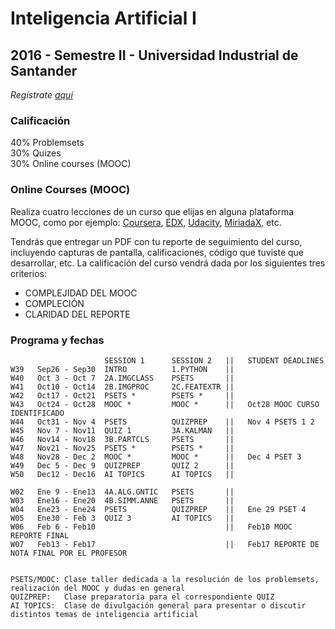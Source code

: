 # Inteligencia Artificial I
## 2016 - Semestre II - Universidad Industrial de Santander

_Regístrate [aquí](https://docs.google.com/a/unal.edu.co/forms/d/1mNpJ7IRkqjBasCD-hXVzOBTU0Q65gefZJbbAHQ-lASY/edit?usp=drive_web)_

### Calificación
40% Problemsets<br/>
30% Quizes<br/>
30% Online courses (MOOC)

### Online Courses (MOOC)
Realiza cuatro lecciones de un curso que elijas en alguna plataforma MOOC, como por ejemplo: [Coursera](www.coursera.org), [EDX](www.edx.org), [Udacity](www.udacity.org),  [MiriadaX](https://miriadax.net/), etc.

Tendrás que entregar un PDF con tu reporte de seguimiento del curso, incluyendo capturas de pantalla, calificaciones, código que tuviste que desarrollar, etc. La calificación del curso vendrá dada por los siguientes tres criterios:

- COMPLEJIDAD DEL MOOC
- COMPLECIÓN 
- CLARIDAD DEL REPORTE

### Programa y fechas

                         SESSION 1      SESSION 2   ||   STUDENT DEADLINES        
    W39   Sep26 - Sep30  INTRO          1.PYTHON    ||
    W40   Oct 3 - Oct 7  2A.IMGCLASS    PSETS       ||
    W41   Oct10 - Oct14  2B.IMGPROC     2C.FEATEXTR ||   
    W42   Oct17 - Oct21  PSETS *        PSETS *     ||
    W43   Oct24 - Oct28  MOOC *         MOOC *      ||   Oct28 MOOC CURSO IDENTIFICADO 
    W44   Oct31 - Nov 4  PSETS          QUIZPREP    ||   Nov 4 PSETS 1 2          
    W45   Nov 7 - Nov11  QUIZ 1         3A.KALMAN   ||
    W46   Nov14 - Nov18  3B.PARTCLS     PSETS       ||
    W47   Nov21 - Nov25  PSETS *        PSETS *     ||
    W48   Nov28 - Dec 2  MOOC *         MOOC *      ||   Dec 4 PSET 3   
    W49   Dec 5 - Dec 9  QUIZPREP       QUIZ 2      ||   
    W50   Dec12 - Dec16  AI TOPICS      AI TOPICS   ||                            
    
    W02   Ene 9 - Ene13  4A.ALG.GNTIC   PSETS       ||
    W03   Ene16 - Ene20  4B.SIMM.ANNE   PSETS       ||
    W04   Ene23 - Ene24  PSETS          QUIZPREP    ||   Ene 29 PSET 4
    W05   Ene30 - Feb 3  QUIZ 3         AI TOPICS   ||   
    W06   Feb 6 - Feb10                             ||   Feb10 MOOC REPORTE FINAL
    W07   Feb13 - Feb17                             ||   Feb17 REPORTE DE NOTA FINAL POR EL PROFESOR


    PSETS/MOOC: Clase taller dedicada a la resolución de los problemsets, realización del MOOC y dudas en general
    QUIZPREP:   Clase preparatoria para el correspondiente QUIZ
    AI TOPICS:  Clase de divulgación general para presentar o discutir distintos temas de inteligencia artificial

